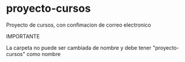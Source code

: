 # proyecto-cursos
Proyecto de cursos, con confimacion de correo electronico

IMPORTANTE

La carpeta no puede ser cambiada de nombre y debe tener "proyecto-cursos" como nombre
